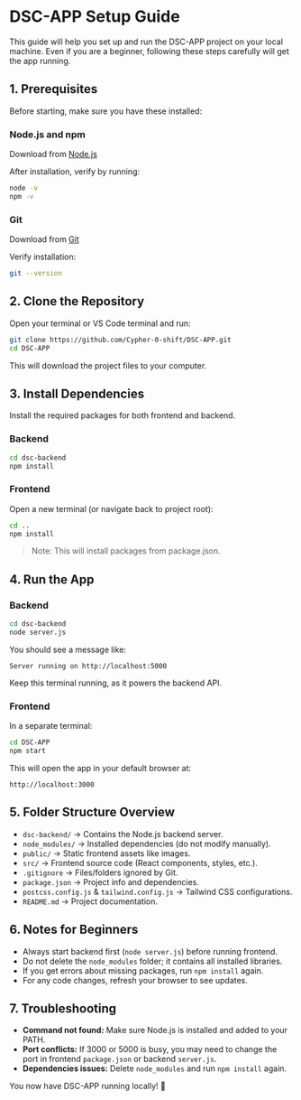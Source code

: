 # DSC-APP Setup Guide

This guide will help you set up and run the DSC-APP project on your local machine. Even if you are a beginner, following these steps carefully will get the app running.

## 1. Prerequisites

Before starting, make sure you have these installed:

### Node.js and npm

Download from [Node.js](https://nodejs.org/)

After installation, verify by running:

```bash
node -v
npm -v
```

### Git

Download from [Git](https://git-scm.com/)

Verify installation:

```bash
git --version
```

## 2. Clone the Repository

Open your terminal or VS Code terminal and run:

```bash
git clone https://github.com/Cypher-0-shift/DSC-APP.git
cd DSC-APP
```

This will download the project files to your computer.

## 3. Install Dependencies

Install the required packages for both frontend and backend.

### Backend

```bash
cd dsc-backend
npm install
```

### Frontend

Open a new terminal (or navigate back to project root):

```bash
cd ..
npm install
```

> Note: This will install packages from package.json.

## 4. Run the App

### Backend

```bash
cd dsc-backend
node server.js
```

You should see a message like:

```
Server running on http://localhost:5000
```

Keep this terminal running, as it powers the backend API.

### Frontend

In a separate terminal:

```bash
cd DSC-APP
npm start
```

This will open the app in your default browser at:

```
http://localhost:3000
```

## 5. Folder Structure Overview

* `dsc-backend/` → Contains the Node.js backend server.
* `node_modules/` → Installed dependencies (do not modify manually).
* `public/` → Static frontend assets like images.
* `src/` → Frontend source code (React components, styles, etc.).
* `.gitignore` → Files/folders ignored by Git.
* `package.json` → Project info and dependencies.
* `postcss.config.js` & `tailwind.config.js` → Tailwind CSS configurations.
* `README.md` → Project documentation.

## 6. Notes for Beginners

* Always start backend first (`node server.js`) before running frontend.
* Do not delete the `node_modules` folder; it contains all installed libraries.
* If you get errors about missing packages, run `npm install` again.
* For any code changes, refresh your browser to see updates.

## 7. Troubleshooting

* **Command not found:** Make sure Node.js is installed and added to your PATH.
* **Port conflicts:** If 3000 or 5000 is busy, you may need to change the port in frontend `package.json` or backend `server.js`.
* **Dependencies issues:** Delete `node_modules` and run `npm install` again.

You now have DSC-APP running locally! 🚀
